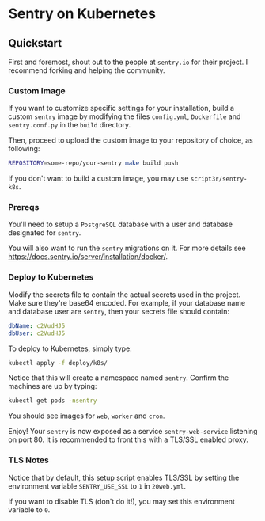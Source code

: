 # Sentry on Kubernetes

## Quickstart

First and foremost, shout out to the people at `sentry.io` for their project. I recommend forking and helping the community.

### Custom Image

If you want to customize specific settings for your installation, build a custom `sentry` image by modifying the files `config.yml`, `Dockerfile` and `sentry.conf.py` in the `build` directory.

Then, proceed to upload the custom image to your repository of choice, as following:

```bash
REPOSITORY=some-repo/your-sentry make build push
```

If you don't want to build a custom image, you may use `script3r/sentry-k8s`.

### Prereqs

You'll need to setup a `PostgreSQL` database with a user and database designated for `sentry`.

You will also want to run the `sentry` migrations on it. For more details see https://docs.sentry.io/server/installation/docker/. 

### Deploy to Kubernetes


Modify the secrets file to contain the actual secrets used in the project. Make sure they're base64 encoded. For example, if your database name and database user are `sentry`, then your secrets file should contain:

```yaml
dbName: c2VudHJ5
dbUser: c2VudHJ5
```

To deploy to Kubernetes, simply type:

```bash
kubectl apply -f deploy/k8s/
```

Notice that this will create a namespace named `sentry`. Confirm the machines are up by typing:

```bash
kubectl get pods -nsentry
```

You should see images for `web`, `worker` and `cron`.

Enjoy! Your `sentry` is now exposed as a service `sentry-web-service` listening on port 80. It is recommended to front this with a TLS/SSL enabled proxy.


### TLS Notes

Notice that by default, this setup script enables TLS/SSL by setting the environment variable `SENTRY_USE_SSL` to `1` in `20web.yml`.

If you want to disable TLS (don't do it!), you may set this environment variable to `0`.
